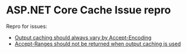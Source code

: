 # ASP.NET Core Cache Issue repro
Repro for issues:
- [Output caching should always vary by Accept-Encoding](https://github.com/dotnet/aspnetcore/issues/45998)
- [Accept-Ranges should not be returned when output caching is used](https://github.com/dotnet/aspnetcore/issues/45999)

